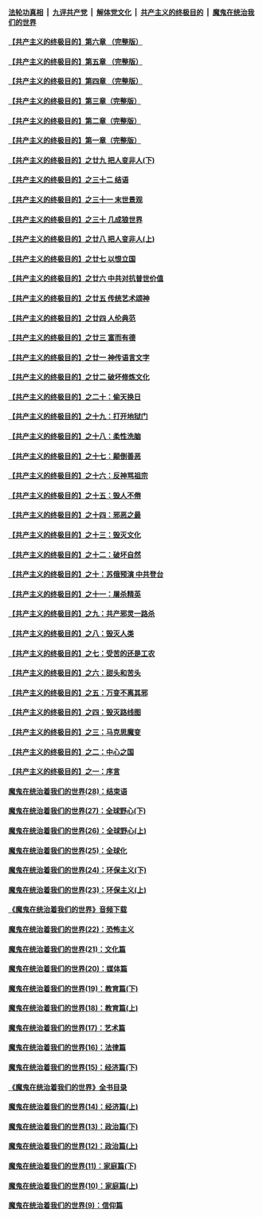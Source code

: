 ####  [法轮功真相](../../../../basic/blob/master/README.md?t=09230839) &nbsp;|&nbsp; [九评共产党](../../../../9ping.md/blob/master/README.md?t=09230839) &nbsp;|&nbsp; [解体党文化](../../../../jtdwh.md/blob/master/README.md?t=09230839)  &nbsp;|&nbsp; [共产主义的终极目的](../../../../gczydzjmd.md/blob/master/README.md?t=09230839) &nbsp;|&nbsp; [魔鬼在统治我们的世界](../../../../mgztzwmdsj.md/blob/master/README.md?t=09230839) 

#### [【共产主义的终极目的】第六章 （完整版）](../pages/nsc422/n11428913.md?t=09230839) 

#### [【共产主义的终极目的】第五章 （完整版）](../pages/nsc422/n11428912.md?t=09230839) 

#### [【共产主义的终极目的】第四章 （完整版）](../pages/nsc422/n11428907.md?t=09230839) 

#### [【共产主义的终极目的】第三章（完整版）](../pages/nsc422/n11428848.md?t=09230839) 

#### [【共产主义的终极目的】第二章（完整版）](../pages/nsc422/n11428831.md?t=09230839) 

#### [【共产主义的终极目的】第一章（完整版）](../pages/nsc422/n11417651.md?t=09230839) 

#### [【共产主义的终极目的】之廿九 把人变非人(下)](../pages/nsc422/n11344140.md?t=09230839) 

#### [【共产主义的终极目的】之三十二 结语](../pages/nsc422/n11360535.md?t=09230839) 

#### [【共产主义的终极目的】之三十一 末世景观](../pages/nsc422/n11351129.md?t=09230839) 

#### [【共产主义的终极目的】之三十 几成狼世界](../pages/nsc422/n11348280.md?t=09230839) 

#### [【共产主义的终极目的】之廿八 把人变非人(上)](../pages/nsc422/n11340492.md?t=09230839) 

#### [【共产主义的终极目的】之廿七 以恨立国](../pages/nsc422/n11336944.md?t=09230839) 

#### [【共产主义的终极目的】之廿六 中共对抗普世价值](../pages/nsc422/n11324785.md?t=09230839) 

#### [【共产主义的终极目的】之廿五 传统艺术颂神](../pages/nsc422/n11296396.md?t=09230839) 

#### [【共产主义的终极目的】之廿四 人伦典范](../pages/nsc422/n11296397.md?t=09230839) 

#### [【共产主义的终极目的】之廿三 富而有德](../pages/nsc422/n11283598.md?t=09230839) 

#### [【共产主义的终极目的】之廿一 神传语言文字](../pages/nsc422/n11263265.md?t=09230839) 

#### [【共产主义的终极目的】之廿二 破坏修炼文化](../pages/nsc422/n11245728.md?t=09230839) 

#### [【共产主义的终极目的】之二十：偷天换日](../pages/nsc422/n11238846.md?t=09230839) 

#### [【共产主义的终极目的】之十九：打开地狱门](../pages/nsc422/n11206376.md?t=09230839) 

#### [【共产主义的终极目的】之十八：柔性洗脑](../pages/nsc422/n11199994.md?t=09230839) 

#### [【共产主义的终极目的】之十七：颠倒善恶](../pages/nsc422/n11179782.md?t=09230839) 

#### [【共产主义的终极目的】之十六：反神骂祖宗](../pages/nsc422/n11166798.md?t=09230839) 

#### [【共产主义的终极目的】之十五：毁人不倦](../pages/nsc422/n11166792.md?t=09230839) 

#### [【共产主义的终极目的】之十四：邪恶之最](../pages/nsc422/n11150249.md?t=09230839) 

#### [【共产主义的终极目的】之十三：毁灭文化](../pages/nsc422/n11135227.md?t=09230839) 

#### [【共产主义的终极目的】之十二：破坏自然](../pages/nsc422/n11135214.md?t=09230839) 

#### [【共产主义的终极目的】之十：苏俄预演 中共登台](../pages/nsc422/n11118424.md?t=09230839) 

#### [【共产主义的终极目的】之十一：屠杀精英](../pages/nsc422/n11118442.md?t=09230839) 

#### [【共产主义的终极目的】之九：共产邪灵一路杀](../pages/nsc422/n11114139.md?t=09230839) 

#### [【共产主义的终极目的】之八：毁灭人类](../pages/nsc422/n11108503.md?t=09230839) 

#### [【共产主义的终极目的】之七：受苦的还是工农](../pages/nsc422/n11101809.md?t=09230839) 

#### [【共产主义的终极目的】之六：甜头和苦头](../pages/nsc422/n11096971.md?t=09230839) 

#### [【共产主义的终极目的】之五：万变不离其邪](../pages/nsc422/n11091285.md?t=09230839) 

#### [【共产主义的终极目的】之四：毁灭路线图](../pages/nsc422/n11086284.md?t=09230839) 

#### [【共产主义的终极目的】之三：马克思魔变](../pages/nsc422/n11061941.md?t=09230839) 

#### [【共产主义的终极目的】之二：中心之国](../pages/nsc422/n11047728.md?t=09230839) 

#### [【共产主义的终极目的】之一：序言](../pages/nsc422/n11086077.md?t=09230839) 

#### [魔鬼在统治着我们的世界(28)：结束语](../pages/nsc422/n10936246.md?t=09230839) 

#### [魔鬼在统治着我们的世界(27)：全球野心(下)](../pages/nsc422/n10928319.md?t=09230839) 

#### [魔鬼在统治着我们的世界(26)：全球野心(上)](../pages/nsc422/n10900318.md?t=09230839) 

#### [魔鬼在统治着我们的世界(25)：全球化](../pages/nsc422/n10788205.md?t=09230839) 

#### [魔鬼在统治着我们的世界(24)：环保主义(下)](../pages/nsc422/n10695307.md?t=09230839) 

#### [魔鬼在统治着我们的世界(23)：环保主义(上)](../pages/nsc422/n10688613.md?t=09230839) 

#### [《魔鬼在统治着我们的世界》音频下载](../pages/nsc422/n10635553.md?t=09230839) 

#### [魔鬼在统治着我们的世界(22)：恐怖主义](../pages/nsc422/n10614727.md?t=09230839) 

#### [魔鬼在统治着我们的世界(21)：文化篇](../pages/nsc422/n10597706.md?t=09230839) 

#### [魔鬼在统治着我们的世界(20)：媒体篇](../pages/nsc422/n10586579.md?t=09230839) 

#### [魔鬼在统治着我们的世界(19)：教育篇(下)](../pages/nsc422/n10564808.md?t=09230839) 

#### [魔鬼在统治着我们的世界(18)：教育篇(上)](../pages/nsc422/n10526970.md?t=09230839) 

#### [魔鬼在统治着我们的世界(17)：艺术篇](../pages/nsc422/n10499093.md?t=09230839) 

#### [魔鬼在统治着我们的世界(16)：法律篇](../pages/nsc422/n10485969.md?t=09230839) 

#### [魔鬼在统治着我们的世界(15)：经济篇(下)](../pages/nsc422/n10469975.md?t=09230839) 

#### [《魔鬼在统治着我们的世界》全书目录](../pages/nsc422/n10464261.md?t=09230839) 

#### [魔鬼在统治着我们的世界(14)：经济篇(上)](../pages/nsc422/n10457370.md?t=09230839) 

#### [魔鬼在统治着我们的世界(13)：政治篇(下)](../pages/nsc422/n10448270.md?t=09230839) 

#### [魔鬼在统治着我们的世界(12)：政治篇(上)](../pages/nsc422/n10444576.md?t=09230839) 

#### [魔鬼在统治着我们的世界(11)：家庭篇(下)](../pages/nsc422/n10440961.md?t=09230839) 

#### [魔鬼在统治着我们的世界(10)：家庭篇(上)](../pages/nsc422/n10435448.md?t=09230839) 

#### [魔鬼在统治着我们的世界(9)：信仰篇](../pages/nsc422/n10432159.md?t=09230839) 

